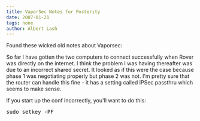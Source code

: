 ```yaml
---
title: VaporSec Notes for Posterity
date: 2007-01-21
tags: none
author: Albert Lash
---
```

Found these wicked old notes about Vaporsec:

So far I have gotten the two computers to connect successfully when Rover was directly on the internet. I think the problem I was having thereafter was due to an incorrect shared secret. It looked as if this were the case because phase 1 was negotiating properly but phase 2 was not. I'm pretty sure that the router can handle this fine - it has a setting called IPSec passthru which seems to make sense.

If you start up the conf incorrectly, you'll want to do this:

<pre>sudo setkey -PF</pre>

